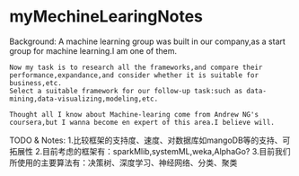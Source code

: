 # myMechineLearingNotes
Background:
	A machine learning group was built in our company,as a start group for machine learning.I am one of them.
	
	Now my task is to research all the frameworks,and compare their performance,expandance,and consider whether it is suitable for business,etc.
	Select a suitable framework for our follow-up task:such as data-mining,data-visualizing,modeling,etc.
	
	Thought all I know about Machine-learing come from Andrew NG's coursera,but I wanna become en expert of this area.I believe will.
	
TODO
&
Notes:
	1.比较框架的支持度、速度、对数据库如mangoDB等的支持、可拓展性
	2.目前考虑的框架有：sparkMlib,systemML,weka,AlphaGo?
	3.目前我们所使用的主要算法有：决策树、深度学习、神经网络、分类、聚类
	
